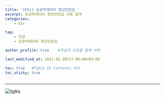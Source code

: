 ```yaml
---
title: '[Etc] 공공빅데이터 청년인턴십 '
excerpt: 공공빅데이터 청년인턴십 서류 합격
categories:
    - Etc

tag:
    - 인턴
    - 공공빅데이터 청년인턴십

author_profile: true    #작성자 프로필 출력 여부

last_modified_at: 2021-05-20T17:00:00+09:00

toc: true   #Table Of Contents 목차 
toc_sticky: true
---
```


---

![tjgkq](https://user-images.githubusercontent.com/47733530/118945731-b0f1d500-b990-11eb-9fc3-3a527aa1e2f3.png)
